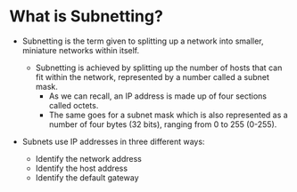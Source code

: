 # What is Subnetting?

- Subnetting is the term given to splitting up a network into smaller, miniature networks within itself.
  - Subnetting is achieved by splitting up the number of hosts that can fit within the network, represented by a number called a subnet mask.
    - As we can recall, an IP address is made up of four sections called octets.
    - The same goes for a subnet mask which is also represented as a number of four bytes (32 bits), ranging from 0 to 255 (0-255).

- Subnets use IP addresses in three different ways:
  - Identify the network address
  - Identify the host address
  - Identify the default gateway
